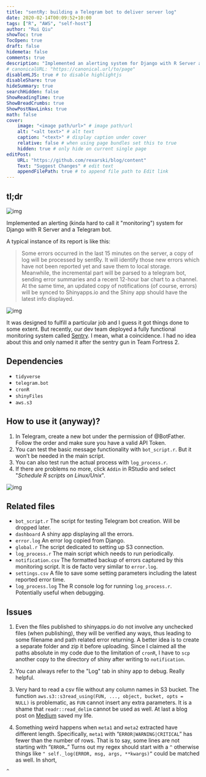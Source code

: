 ```yaml
---
title: "sentRy: building a Telegram bot to deliver server log"
date: 2020-02-14T00:09:52+10:00
tags: ["R", "AWS", "self-host"]
author: "Rui Qiu"
showToc: true
TocOpen: true
draft: false
hidemeta: false
comments: true
description: "Implemented an alerting system for Django with R Server and a Telegram bot."
# canonicalURL: "https://canonical.url/to/page"
disableHLJS: true # to disable highlightjs
disableShare: true
hideSummary: true
searchHidden: false
ShowReadingTime: true
ShowBreadCrumbs: true
ShowPostNavLinks: true
math: false
cover:
    image: "<image path/url>" # image path/url
    alt: "<alt text>" # alt text
    caption: "<text>" # display caption under cover
    relative: false # when using page bundles set this to true
    hidden: true # only hide on current single page
editPost:
    URL: "https://github.com/rexarski/blog/content"
    Text: "Suggest Changes" # edit text
    appendFilePath: true # to append file path to Edit link
---
```


## tl;dr

![img](/image/screenshot/sentry-map.png)

Implemented an alerting (kinda hard to call it "monitoring") system for Django with R Server and a Telegram bot.

A typical instance of its report is like this:

> Some errors occurred in the last 15 minutes on the server, a copy of log will be processed by sentRy. It will identify those new errors which have not been reported yet and save them to local storage. Meanwhile, the incremental part will be parsed to a telegram bot, sending error summaries and a recent 12-hour bar chart to a channel. At the same time, an updated copy of notifications (of course, errors) will be synced to Shinyapps.io and the Shiny app should have the latest info displayed.

![img](/image/screenshot/sentry-bot.png)

It was designed to fulfill a particular job and I guess it got things done to some extent. But recently, our dev team deployed a fully functional monitoring system called [Sentry](https://sentry.io/welcome/). I mean, what a coincidence. I had no idea about this and only named it after the sentry gun in Team Fortress 2.

## Dependencies

- `tidyverse`
- `telegram.bot`
- `cronR`
- `shinyFiles`
- `aws.s3`

## How to use it (anyway)?

1. In Telegram, create a new bot under the permission of @BotFather. Follow the order and make sure you have a valid API Token.
2. You can test the basic message functionality with `bot_script.r`. But it won't be needed in the main script.
3. You can also test run the actual process with `log_process.r`.
4. If there are problems no more, click `Addin` in RStudio and select "_Schedule R scripts on Linux/Unix_".

![img](/image/screenshot/sentry-cronR.png)

## Related files

- `bot_script.r` The script for testing Telegram bot creation. Will be dropped later.
- `dashboard` A shiny app displaying all the errors.
- `error.log` An error log copied from Django.
- `global.r` The script dedicated to setting up S3 connection.
- `log_process.r` The main script which needs to run periodically.
- `notification.csv` The formatted backup of errors captured by this monitoring script. It is de facto very similar to `error.log`.
- `settings.csv` A file to save some setting parameters including the latest reported error time.
- `log_process.log` The R console log for running `log_process.r`. Potentially useful when debugging.

## Issues

1. Even the files published to shinyapps.io do not involve any unchecked files (when publishing), they will be verified any ways, thus leading to some filename and path related error returning. A better idea is to create a separate folder and zip it before uploading. Since I claimed all the paths absolute in my code due to the limitation of `cronR`, I have to `scp` another copy to the directory of shiny after writing to `notification`.

2. You can always refer to the "Log" tab in shiny app to debug. Really helpful.

3. Very hard to read a csv file without any column names in S3 bucket. The function `aws.s3::s3read_using(FUN, ..., object, bucket, opts = NULL)` is problematic, as `FUN` cannot insert any extra parameters. It is a shame that `readr::read_delim` cannot be used as well. At last a blog post on [Medium](https://medium.com/ibm-data-science-experience/read-and-write-data-to-and-from-amazon-s3-buckets-in-rstudio-1a0f29c44fa7) saved my life.

4. Something weird happens when `meta1` and `meta2` extracted have different length. Specifically,
   `meta1` with “`ERROR|WARNING|CRITICAL`” has fewer than the number of rows. That is to say, some lines are not starting with “`ERROR…`” Turns out my regex should start with a `^` otherwise things like `" self._log(ERROR, msg, args, **kwargs)”` could be matched as well. In short,

```
^
```
